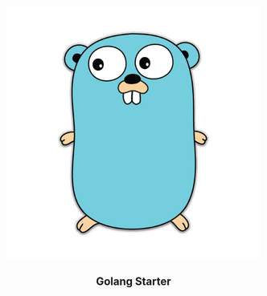 <p align="center">
<img src="https://github.com/DevDHera/go-starter/blob/master/public/golang.png" alt="Golang">
</p>
<h2 align="center">Golang Starter</h2>